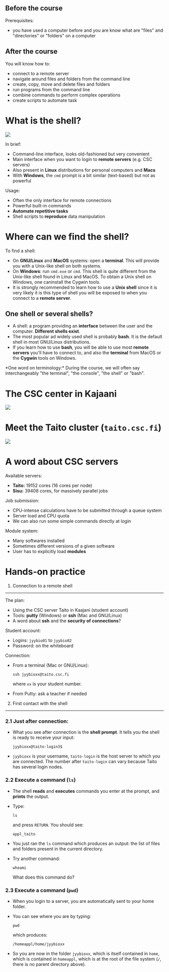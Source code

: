 Before the course
-----------------

Prerequisites:
-   you have used a computer before and you are know what are "files"
    and "directories" or "folders" on a computer

After the course
----------------

You will know how to:
-   connect to a remote server
-   navigate around files and folders from the command line
-   create, copy, move and delete files and folders
-   run programs from the command line
-   combine commands to perform complex operations
-   create scripts to automate task

What is the shell?
==================

![](images/shell-screenshot.png)

In brief:
-   Command-line interface, looks old-fashioned but very convenient
-   Main interface when you want to login to **remote servers** (e.g.
    CSC servers)
-   Also present in **Linux** distributions for personal computers and
    **Macs**
-   With **Windows**, the `cmd` prompt is a bit similar (text-based) but
    not as powerful

Usage:
-   Often the only interface for remote connections
-   Powerful built-in commands
-   **Automate repetitive tasks**
-   Shell scripts to **reproduce** data manipulation

Where can we find the shell?
============================

To find a shell:
-   On **GNU/Linux** and **MacOS** systems: open a **terminal**. This
    will provide you with a Unix-like shell on both systems.
-   On **Windows**: run `cmd.exe` or `cmd`. This shell is quite
    different from the Unix-like shell found in Linux and MacOS. To
    obtain a Unix shell on Windows, one caninstall the Cygwin tools.
-   It is strongly recommended to learn how to use a **Unix shell**
    since it is very likely it is this type of shell you will be exposed
    to when you connect to a **remote server**.

One shell or several shells?
----------------------------

-   A shell: a program providing an **interface** between the user and
    the computer. **Different shells exist**.
-   The most popular ad widely used shell is probably **bash**. It is
    the default shell in most GNU/Linux distributions.
-   If you learn how to use **bash**, you will be able to use most
    **remote servers** you'll have to connect to, and also the
    **terminal** from MacOS or the **Cygwin** tools on Windows.

\*One word on terminology:\* During the course, we will often say
interchangeably "the terminal", "the console", "the shell" or "bash".

The CSC center in Kajaani
=========================

![](images/digitice-csc-kajaani-800_ilmakuva_tehtaasta.jpg)

Meet the Taito cluster (`taito.csc.fi`)
=======================================

![](images/yle-taito-supertietokone-kajaani.jpg)

A word about CSC servers
========================

Available servers:
-   **Taito:** 19152 cores (16 cores per node)
-   **Sisu:** 39408 cores, for massively parallel jobs

Job submission:
-   CPU-intense calculations have to be submitted through a queue system
-   Server load and CPU quota
-   We can also run some simple commands directly at login

Module system:
-   Many softwares installed
-   Sometimes different versions of a given software
-   User has to explicitly load **modules**

Hands-on practice
=================

1. Connection to a remote shell
-------------------------------

The plan:
-   Using the CSC server Taito in Kaajani (student account)
-   Tools: **putty** (Windows) or **ssh** (Mac and GNU/Linux)
-   A word about **ssh** and the **security of connections**?

Student account:
-   Logins: `jyybio01` to `jyybio02`
-   Password: on the whiteboard

Connection:
-   From a terminal (Mac or GNU/Linux):

    ``` {.bash}
    ssh jyybioxx@taito.csc.fi
    ```

    where `xx` is your student number.
-   From Putty: ask a teacher if needed

2. First contact with the shell
-------------------------------

### 2.1 Just after connection:

-   What you see after connection is the **shell prompt**. It tells you
    the shell is ready to receive your input:

    ``` {.example}
    jyybioxx@taito-login3$
    ```

-   `jyybioxx` is your username, `taito-login` is the host server to
    which you are connected. The number after `taito-login` can vary
    because Taito has several login nodes.

### 2.2 Execute a command (`ls`)

-   The shell **reads** and **executes** commands you enter at the
    prompt, and **prints** the output.
-   Type:

    ``` {.bash}
    ls
    ```

    and press `RETURN`. You should see:

    ``` {.example}
    appl_taito
    ```

-   You just ran the `ls` command which produces an output: the list of
    files and folders present in the current directory.
-   Try another command:

    ``` {.bash}
    whoami
    ```

    What does this command do?

### 2.3 Execute a command (`pwd`)

-   When you login to a server, you are automatically sent to your
    home folder.
-   You can see where you are by typing:

    ``` {.bash}
    pwd
    ```

    which produces:

    ``` {.example}
    /homeappl/home/jyybioxx
    ```

-   So you are now in the folder `jyybioxx`, which is itself contained
    in `home`, which is contained in `homeappl`, which is at the root of
    the file system (`/`, there is no parent directory above).


